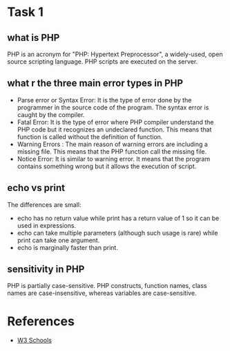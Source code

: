 # Task 1
## what is PHP
PHP is an acronym for "PHP: Hypertext Preprocessor", a widely-used, open source scripting language. PHP scripts are executed on the server.

## what r the three main error types in PHP
- Parse error or Syntax Error: It is the type of error done by the programmer in the source code of the program. The syntax error is caught by the compiler.
- Fatal Error: It is the type of error where PHP compiler understand the PHP code but it recognizes an undeclared function. This means that function is called without the definition of function.
- Warning Errors : The main reason of warning errors are including a missing file. This means that the PHP function call the missing file.
- Notice Error: It is similar to warning error. It means that the program contains something wrong but it allows the execution of script.

## echo vs print
The differences are small:
- echo has no return value while print has a return value of 1 so it can be used in expressions.
- echo can take multiple parameters (although such usage is rare) while print can take one argument.
- echo is marginally faster than print.

## sensitivity in PHP
PHP is partially case-sensitive.
PHP constructs, function names, class names are case-insensitive, whereas variables are case-sensitive.




# References
- [W3 Schools](https://www.w3schools.com/php/php_intro.asp)